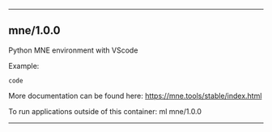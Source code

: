 
----------------------------------
## mne/1.0.0 ##
Python MNE environment with VScode

Example:
```
code 
```

More documentation can be found here: https://mne.tools/stable/index.html

To run applications outside of this container: ml mne/1.0.0

----------------------------------
